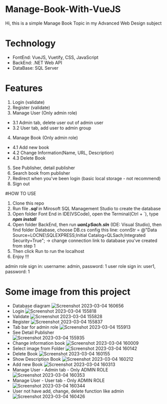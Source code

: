 # Manage-Book-With-VueJS

Hi, this is a simple Manage Book Topic in my Advanced Web Design subject 

# Technology
- FontEnd: VueJS, Vuetify, CSS, JavaScript
- BackEnd: .NET Web API
- DataBase: SQL Server

# Features
1. Login (validate)
2. Register (validate)
3. Manage User (Only admin role)
- 3.1 Admin tab, delete user out of admin user
- 3.2 User tab, add user to admin group
4. Manage Book (Only admin role)
- 4.1 Add new book
- 4.2 Change Information(Name, URL, Description)
- 4.3 Delete Book
5. See Publisher, detail publisher
6. Search book from publisher
7. Redirect when you've been login (basic local storage - not recommend)
8. Sign out

#HOW TO USE
1. Clone this repo
2. Run file ***.sql*** in Mirosoft SQL Management Studio to create the database
3. Open folder Font End in IDE(VSCode), open the Terminal(Ctrl + `), type ***npm install***
4. Open folder BackEnd, then run ***uanLySach.sln*** (IDE: Visual Studio), then find folder Database, choose DB.cs
config this line: connStr = @"Data Source=LOCNE\SQLEXPRESS;Initial Catalog=QLSach;Integrated Security=True"; -> change connection link to database you've created from step 1
5. Then click Run to run the localhost
6. Enjoy !!!

admin role sign in: username: admin, password: 1
user role sign in: user1, password: 1

# Some image from this project
- Database diagram
![Screenshot 2023-03-04 160656](https://user-images.githubusercontent.com/71368794/222906907-049b3dc6-ffb2-41bf-bc98-71e77a51a004.png)
- Login
![Screenshot 2023-03-04 155818](https://user-images.githubusercontent.com/71368794/222906806-c1203d05-bac5-4195-a017-4d378f5b4b6d.png)
- Validate
![Screenshot 2023-03-04 155828](https://user-images.githubusercontent.com/71368794/222906807-afb63534-5e84-4368-b56a-260b4535b43f.png)
- Register
![Screenshot 2023-03-04 155837](https://user-images.githubusercontent.com/71368794/222906814-2352e860-2a60-4e84-a274-34d966240269.png)
- Tab bar for admin role
![Screenshot 2023-03-04 155913](https://user-images.githubusercontent.com/71368794/222906819-1990fe81-927d-4b76-acdf-10bf010d3624.png)
- See Detail Publisher	
![Screenshot 2023-03-04 155935](https://user-images.githubusercontent.com/71368794/222906832-0ff28ef6-1290-4909-ae64-98c7c01d143f.png)
- Change information book
![Screenshot 2023-03-04 160009](https://user-images.githubusercontent.com/71368794/222906842-1ef3c6d6-efde-45e5-8f70-c4e416c0a602.png)
- Select image from Folder
![Screenshot 2023-03-04 160142](https://user-images.githubusercontent.com/71368794/222906848-e6004fd3-0378-4edb-be09-a46a04668513.png)
- Delete Book
![Screenshot 2023-03-04 160155](https://user-images.githubusercontent.com/71368794/222906844-4f3c5718-13e3-4aec-9894-7d332546cbf5.png)
- Show Description Book
![Screenshot 2023-03-04 160212](https://user-images.githubusercontent.com/71368794/222906854-b28243ff-78da-4111-ad35-f0c501a8b3e3.png)
- Add new Book
![Screenshot 2023-03-04 160313](https://user-images.githubusercontent.com/71368794/222906867-c0880899-0b04-4bdd-bf6d-2f53437f106c.png)
- Manage User - Admin tab - Only ADMIN ROLE
![Screenshot 2023-03-04 160353](https://user-images.githubusercontent.com/71368794/222906872-b5e878cd-5faf-4c1a-9a90-ef0d8f3e263d.png)
- Manage User - User tab - Only ADMIN ROLE
![Screenshot 2023-03-04 160344](https://user-images.githubusercontent.com/71368794/222906876-a5f011d2-eb6e-40fb-a089-f6faa8c2bda5.png)
- User not have add, change, delete function like admin
![Screenshot 2023-03-04 160426](https://user-images.githubusercontent.com/71368794/222906900-d0fdf18b-c81a-4d99-8010-cc22cf3834ff.png)

